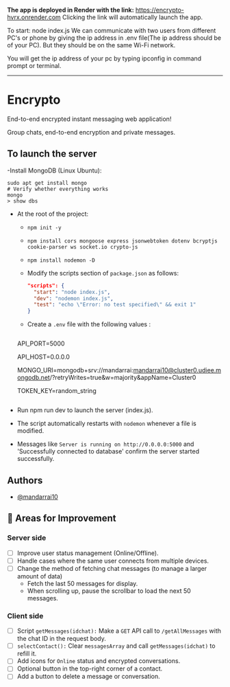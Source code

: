 **The app is deployed in Render with the link:** https://encrypto-hvrx.onrender.com
Clicking the link will automatically launch the app.



To start: node index.js
We can communicate with two users from different PC's or phone by giving the ip address in .env file(The ip address should be of your PC).
But they should be on the same Wi-Fi network.

You will get the ip address of your pc by typing ipconfig in command prompt or terminal.

--------------------------------

# Encrypto

End-to-end encrypted instant messaging web application!

Group chats, end-to-end encryption and private messages.

## To launch the server

-Install MongoDB (Linux Ubuntu):

```shell
sudo apt get install mongo
# Verify whether everything works
mongo
> show dbs
```

- At the root of the project:

  - `npm init -y`
  - `npm install cors mongoose express jsonwebtoken dotenv bcryptjs cookie-parser ws socket.io crypto-js`
  - `npm install nodemon -D`
  - Modify the scripts section of `package.json` as follows:

    ```json
    "scripts": {
      "start": "node index.js",
      "dev": "nodemon index.js",
      "test": "echo \"Error: no test specified\" && exit 1"
    }
    ```

  - Create a `.env` file with the following values :

    ```env
   API_PORT=5000

   API_HOST=0.0.0.0

   MONGO_URI=mongodb+srv://mandarrai:mandarrai10@cluster0.udiee.mongodb.net/?retryWrites=true&w=majority&appName=Cluster0

   TOKEN_KEY=random_string
    ```

- Run npm run dev to launch the server (index.js).
- The script automatically restarts with `nodemon` whenever a file is modified.
- Messages like `Server is running on http://0.0.0.0:5000` and 'Successfully connected to database' confirm the server started successfully.

## Authors

- [@mandarrai10](https://github.com/mandarrai10)

## 🚧 Areas for Improvement

### Server side

- [ ] Improve user status management (Online/Offline).
- [ ] Handle cases where the same user connects from multiple devices.
- [ ] Change the method of fetching chat messages (to manage a larger amount of data)
  - Fetch the last 50 messages for display.
  - When scrolling up, pause the scrollbar to load the next 50 messages.

### Client side

- [ ] Script `getMessages(idchat):` Make a `GET` API call to `/getAllMessages` with the chat ID in the request body.
- [ ] `selectContact():` Clear `messagesArray` and call `getMessages(idchat)` to refill it.
- [ ] Add icons for `Online` status and encrypted conversations.
- [ ] Optional button in the top-right corner of a contact.
- [ ] Add a button to delete a message or conversation.
